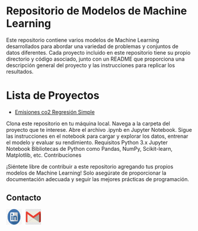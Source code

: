 # Repositorio de Modelos de Machine Learning

Este repositorio contiene varios modelos de Machine Learning desarrollados para abordar una variedad de problemas y conjuntos de datos diferentes. Cada proyecto incluido en este repositorio tiene su propio directorio y código asociado, junto con un README que proporciona una descripción general del proyecto y las instrucciones para replicar los resultados.

# **Lista de Proyectos**

 - [Emisiones co2 Regresión Simple](https://github.com/williamCastro32/Modelos_ML/tree/main/Emisiones_co2_regre_simple)

Clona este repositorio en tu máquina local.
Navega a la carpeta del proyecto que te interese.
Abre el archivo .ipynb en Jupyter Notebook.
Sigue las instrucciones en el notebook para cargar y explorar los datos, entrenar el modelo y evaluar su rendimiento.
Requisitos
Python 3.x
Jupyter Notebook
Bibliotecas de Python como Pandas, NumPy, Scikit-learn, Matplotlib, etc.
Contribuciones

¡Siéntete libre de contribuir a este repositorio agregando tus propios modelos de Machine Learning! Solo asegúrate de proporcionar la documentación adecuada y seguir las mejores prácticas de programación.

## Contacto

<div style="display: flex; align-items: center;">
  <a href="https://www.linkedin.com/public-profile/settings?trk=d_flagship3_profile_self_view_public_profile.com/" style="margin-right: 10px;">
    <img src="./imagenes/in_logo.png" alt="LinkedIn" width="42" height="42">
  </a>
  <a href="mailto:willcr32@gmail.com" style="margin-right: 10px;">
    <img src="./imagenes/gmail_logo.png" alt="Gmail" width="42" height="42">
  </a>
</div>